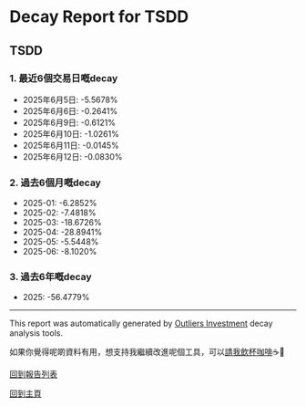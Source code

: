 # Decay Report for TSDD

## TSDD

### 1. 最近6個交易日嘅decay

- 2025年6月5日: -5.5678%
- 2025年6月6日: -0.2641%
- 2025年6月9日: -0.6121%
- 2025年6月10日: -1.0261%
- 2025年6月11日: -0.0145%
- 2025年6月12日: -0.0830%

### 2. 過去6個月嘅decay

- 2025-01: -6.2852%
- 2025-02: -7.4818%
- 2025-03: -18.6726%
- 2025-04: -28.8941%
- 2025-05: -5.5448%
- 2025-06: -8.1020%

### 3. 過去6年嘅decay

- 2025: -56.4779%

------------------------------
This report was automatically generated by [Outliers Investment](https://outliersecon.github.io/Outliers-Investment/) decay analysis tools.

如果你覺得呢啲資料有用，想支持我繼續改進呢個工具，可以[請我飲杯咖啡](https://buymeacoffee.com/outliersecon)☕🙏

[回到報告列表](https://outliersecon.github.io/Outliers-Investment/reports/reports_public)

[回到主頁](https://outliersecon.github.io/Outliers-Investment/)